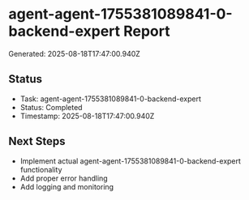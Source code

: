 # agent-agent-1755381089841-0-backend-expert Report

Generated: 2025-08-18T17:47:00.940Z

## Status
- Task: agent-agent-1755381089841-0-backend-expert
- Status: Completed
- Timestamp: 2025-08-18T17:47:00.940Z

## Next Steps
- Implement actual agent-agent-1755381089841-0-backend-expert functionality
- Add proper error handling
- Add logging and monitoring
